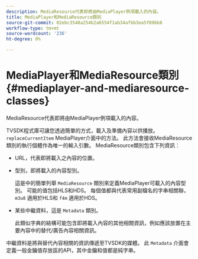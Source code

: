 ```yaml
---
description: MediaResource代表即將由MediaPlayer例項載入的內容。
title: MediaPlayer和MediaResource類別
source-git-commit: 02ebc3548a254b2a6554f1ab34afbb3ea5f09bb8
workflow-type: tm+mt
source-wordcount: '236'
ht-degree: 0%

---
```


# MediaPlayer和MediaResource類別{#mediaplayer-and-mediaresource-classes}

MediaResource代表即將由MediaPlayer例項載入的內容。

<!--<a id="section_B09A012C97454AF58CE2269B800D8027"></a>-->

TVSDK程式庫可讓您透過簡單的方式，載入及準備內容以供播放。 `replaceCurrentItem` MediaPlayer介面中的方法。 此方法會接收MediaResource類別的執行個體作為唯一的輸入引數。 MediaResource類別包含下列資訊：

* URL，代表即將載入之內容的位置。
* 型別，即將載入的內容型別。

  這是中的簡單列舉 `MediaResource` 類別來定義MediaPlayer可載入的內容型別。 可能的值包括HLS和HDS。 每個值都與代表常用副檔名的字串相關聯， `m3u8` 適用於HLS和 `f4m` 適用於HDS。
* 某些中繼資料，這是 `Metadata` 類別。

  此類似字典的結構可能包含即將載入內容的其他相關資訊，例如應該放置在主要內容中的替代/廣告內容相關資訊。

中繼資料是將與替代內容相關的資訊傳遞至TVSDK的媒體。 此 `Metadata` 介面會定義一般金鑰值存放區的API，其中金鑰和值都是純字串。
